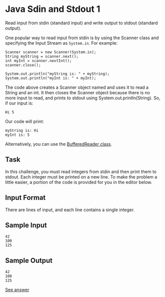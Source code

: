 
 # Java Sdin and Stdout 1
 
 Read input from stdin (standard input) and write output to stdout (standard output).

One popular way to read input from stdin is by using the Scanner class and specifying the Input Stream as `System.in`. For example:

```
Scanner scanner = new Scanner(System.in);
String myString = scanner.next();
int myInt = scanner.nextInt();
scanner.close();

System.out.println("myString is: " + myString);
System.out.println("myInt is: " + myInt);
```

The code above creates a Scanner object named  and uses it to read a String and an int. It then closes the Scanner object because there is no more input to read, and prints to stdout using System.out.println(String). So, if our input is:

```
Hi 5
```

Our code will print:

```
myString is: Hi
myInt is: 5
```

Alternatively, you can use the [BufferedReader class](https://docs.oracle.com/javase/8/docs/api/java/io/BufferedReader.html).

## Task 

In this challenge, you must read  integers from stdin and then print them to stdout. Each integer must be printed on a new line. To make the problem a little easier, a portion of the code is provided for you in the editor below.

## Input Format

There are  lines of input, and each line contains a single integer.

## Sample Input

```
42
100
125
```

## Sample Output

```
42
100
125
```

[See answer ](JavaStdInAndStdOut1.java)
